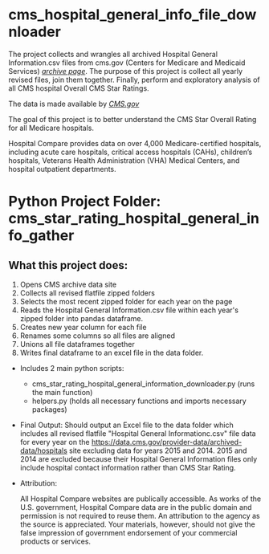 # cms_hospital_general_info_file_downloader

The project collects and wrangles all archived Hospital General Information.csv files from cms.gov  (Centers for Medicare and Medicaid Services)  *[archive page](https://data.cms.gov/provider-data/archived-data/hospitals)*.  The purpose of this project is collect all yearly revised files, join them together.  Finally, perform and exploratory analysis of all CMS hospital Overall CMS Star Ratings.

The data is made available by *[CMS.gov](https://www.cms.gov/Medicare/Quality-Initiatives-Patient-Assessment-Instruments/HospitalQualityInits/HospitalCompare)*

The goal of this project is to better understand the CMS Star Overall Rating for all Medicare hospitals.

Hospital Compare provides data on over 4,000 Medicare-certified hospitals, including acute care hospitals, critical access hospitals (CAHs), children’s hospitals, Veterans Health Administration (VHA) Medical Centers, and hospital outpatient departments.


# Python Project Folder: cms_star_rating_hospital_general_info_gather

## What this project does:
    
1. Opens CMS archive data site
2. Collects all revised flatfile zipped folders
3. Selects the most recent zipped folder for each year on the page
4. Reads the Hospital General Information.csv file within each year's zipped folder into pandas dataframe.
5. Creates new year column for each file
6. Renames some columns so all files are aligned
7. Unions all file dataframes together
8. Writes final dataframe to an excel file in the data folder.

* Includes 2 main python scripts:
  * cms_star_rating_hospital_general_information_downloader.py  (runs the main function)
  * helpers.py   (holds all necessary functions and imports necessary packages)

* Final Output:
  Should output an Excel file to the data folder which includes all revised flatfile "Hospital General Informationc.csv" file data for every year on 
  the https://data.cms.gov/provider-data/archived-data/hospitals site excluding data for years 2015 and 2014.  2015 and 2014 are excluded because their
  Hospital General Information files only include hospital contact information rather than CMS Star Rating.


* Attribution:

  All Hospital Compare websites are publically accessible. As works of the U.S. government, Hospital Compare data are in the public domain and permission is not required to  reuse them. An attribution to the agency as the source is appreciated. Your materials, however, should not give the false impression of government endorsement of your commercial products or services.
